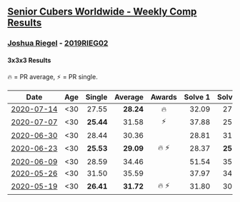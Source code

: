 <style>table {white-space: nowrap;}</style>

## [Senior Cubers Worldwide - Weekly Comp Results](/scw-comp/results/)
### [Joshua Riegel](README.md) - [2019RIEG02](https://www.worldcubeassociation.org/persons/2019RIEG02?event=333)
#### 3x3x3 Results

<span style="white-space: nowrap;">🔥 = PR average</span>, <span style="white-space: nowrap;">⚡ = PR single</span>.

| Date | Age | Single | Average | Awards | Solve 1 | Solve 2 | Solve 3 | Solve 4 | Solve 5 | Video |
| :--: | :--: | --: | --: | :--: | --: | --: | --: | --: | --: | :-- |
| [2020-07-14](../../results/2020-07-14/333.md) | <30 | 27.55 | **28.24** | 🔥 | 32.09 | 27.55 | 28.40 | 27.55 | 28.77 | [Desktop](https://www.facebook.com/events/1157754364595802/permalink/1161069264264312) / [Mobile](https://m.facebook.com/events/1157754364595802?view=permalink&id=1161069264264312) |
| [2020-07-07](../../results/2020-07-07/333.md) | <30 | **25.44** | 31.58 | ⚡ | 37.88 | 25.79 | **25.44** | 35.81 | 33.14 | [Desktop](https://www.facebook.com/events/271667090769235/permalink/272931387309472) / [Mobile](https://m.facebook.com/events/271667090769235?view=permalink&id=272931387309472) |
| [2020-06-30](../../results/2020-06-30/333.md) | <30 | 28.44 | 30.36 |  | 28.81 | 31.57 | 30.69 | 28.44 | 37.33 | [Desktop](https://www.facebook.com/events/679860472562391/permalink/682040969011008) / [Mobile](https://m.facebook.com/events/679860472562391?view=permalink&id=682040969011008) |
| [2020-06-23](../../results/2020-06-23/333.md) | <30 | **25.53** | **29.09** | 🔥 ⚡ | 28.37 | **25.53** | 32.76 | 31.34 | 27.55 | [Desktop](https://www.facebook.com/events/722150235200875/permalink/725666218182610) / [Mobile](https://m.facebook.com/events/722150235200875?view=permalink&id=725666218182610) |
| [2020-06-09](../../results/2020-06-09/333.md) | <30 | 28.59 | 34.46 |  | 51.54 | 35.30 | 35.11 | 32.98 | 28.59 | [Desktop](https://www.facebook.com/events/903549840109576/permalink/908169162980977) / [Mobile](https://m.facebook.com/events/903549840109576?view=permalink&id=908169162980977) |
| [2020-05-26](../../results/2020-05-26/333.md) | <30 | 31.50 | 35.59 |  | 37.97 | 34.46 | 31.50 | 34.33 | 43.37 | [Desktop](https://www.facebook.com/events/688407551989463/permalink/691824934981058) / [Mobile](https://m.facebook.com/events/688407551989463?view=permalink&id=691824934981058) |
| [2020-05-19](../../results/2020-05-19/333.md) | <30 | **26.41** | **31.72** | 🔥 ⚡ | 31.80 | 30.58 | 32.78 | 46.66 | **26.41** | [Desktop](https://www.facebook.com/events/1880761498725633/permalink/1884827578319025) / [Mobile](https://m.facebook.com/events/1880761498725633?view=permalink&id=1884827578319025) |


<!-- Global site tag (gtag.js) - Google Analytics -->
<script async src="https://www.googletagmanager.com/gtag/js?id=UA-86348435-3"></script>
<script>window.dataLayer = window.dataLayer || []; function gtag() {dataLayer.push(arguments);} gtag('js', new Date()); gtag('config', 'UA-86348435-3');</script>
